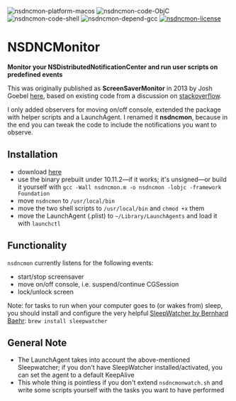 ![nsdncmon-platform-macos](https://img.shields.io/badge/platform-macOS-lightgrey.svg)
![nsdncmon-code-ObjC](https://img.shields.io/badge/code-ObjC-yellow.svg)
![nsdncmon-code-shell](https://img.shields.io/badge/code-shell-yellow.svg)
![nsdncmon-depend-gcc](https://img.shields.io/badge/dependency-gcc-green.svg)
[![nsdncmon-license](http://img.shields.io/badge/license-MIT+-blue.svg)](https://github.com/JayBrown/NSDNCMonitor/blob/master/license.md)

# NSDNCMonitor
**Monitor your NSDistributedNotificationCenter and run user scripts on predefined events**

This was originally published as **ScreenSaverMonitor** in 2013 by Josh Goebel [here](http://pastie.org/8013106), based on existing code from a discussion on [stackoverflow](http://stackoverflow.com/questions/16944434/monitoring-screensaver-events-in-osx/16947042).

I only added observers for moving on/off console, extended the package with helper scripts and a LaunchAgent. I renamed it **nsdncmon**, because in the end you can tweak the code to include the notifications you want to observe.

## Installation
* download [here](https://github.com/JayBrown/NSDNCMonitor/releases)
* use the binary prebuilt under 10.11.2—if it works; it's unsigned—or build it yourself with `gcc -Wall nsdncmon.m -o nsdncmon -lobjc -framework Foundation`
* move `nsdncmon` to `/usr/local/bin`
* move the two shell scripts to `/usr/local/bin` and `chmod +x` them
* move the LaunchAgent (.plist) to `~/Library/LaunchAgents` and load it with `launchctl`

## Functionality
`nsdncmon` currently listens for the following events:
* start/stop screensaver
* move on/off console, i.e. suspend/continue CGSession
* lock/unlock screen

Note: for tasks to run when your computer goes to (or wakes from) sleep, you should install and configure the very helpful [SleepWatcher by Bernhard Baehr](http://www.bernhard-baehr.de): `brew install sleepwatcher`

## General Note
* The LaunchAgent takes into account the above-mentioned Sleepwatcher; if you don't have SleepWatcher installed/activated, you can set the agent to a default KeepAlive
* This whole thing is pointless if you don't extend `nsdncmonwatch.sh` and write some scripts yourself with the tasks you want to have performed

